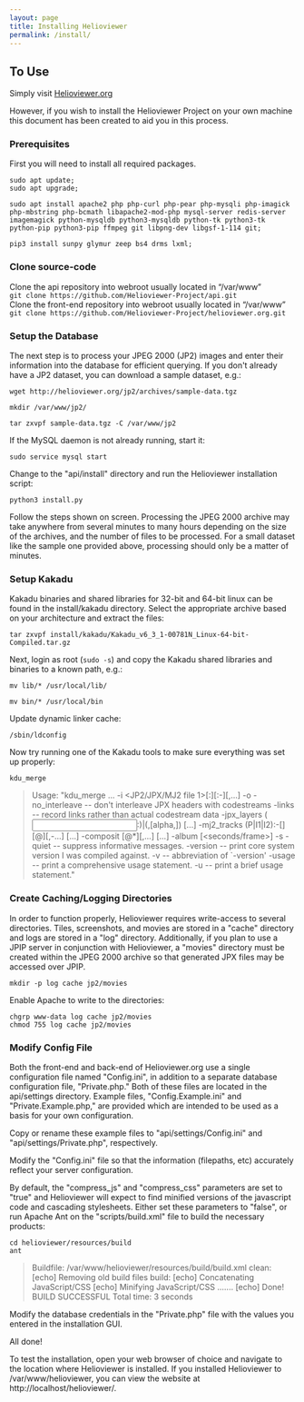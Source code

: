 ```yaml
---
layout: page
title: Installing Helioviewer
permalink: /install/
---
```


## To Use

Simply visit [Helioviewer.org](https://helioviewer.org)

However, if you wish to install the Helioviewer Project on your own machine this document has been created to aid you in this process.

### Prerequisites

First you will need to install all required packages.

`sudo apt update;`  
`sudo apt upgrade;`  

`sudo apt install apache2 php php-curl php-pear php-mysqli php-imagick php-mbstring php-bcmath libapache2-mod-php mysql-server redis-server imagemagick python-mysqldb python3-mysqldb python-tk python3-tk python-pip python3-pip ffmpeg git libpng-dev libgsf-1-114 git;`  

`pip3 install sunpy glymur zeep bs4 drms lxml;`  

### Clone source-code

Clone the api repository into webroot usually located in “/var/www”  
`git clone https://github.com/Helioviewer-Project/api.git`  
Clone the front-end repository into webroot usually located in “/var/www”  
`git clone https://github.com/Helioviewer-Project/helioviewer.org.git`  


### Setup the Database

The next step is to process your JPEG 2000 (JP2) images and enter their information into the database for efficient querying.
If you don't already have a JP2 dataset, you can download a sample dataset, e.g.:

`wget http://helioviewer.org/jp2/archives/sample-data.tgz`

`mkdir /var/www/jp2/`

`tar zxvpf sample-data.tgz -C /var/www/jp2`

If the MySQL daemon is not already running, start it:

`sudo service mysql start`

Change to the "api/install" directory and run the Helioviewer installation script:

`python3 install.py`  

Follow the steps shown on screen. Processing the JPEG 2000 archive may take anywhere from several minutes to many hours depending on the size of the archives, and the number of files to be processed. For a small dataset like the sample one provided above, processing should only be a matter of minutes. 

###  Setup Kakadu

Kakadu binaries and shared libraries for 32-bit and 64-bit linux can be found in the install/kakadu directory. Select the appropriate archive based on your architecture and extract the files:

`tar zxvpf install/kakadu/Kakadu_v6_3_1-00781N_Linux-64-bit-Compiled.tar.gz`  

Next, login as root (`sudo -s`) and copy the Kakadu shared libraries and binaries to a known path, e.g.:

`mv lib/* /usr/local/lib/`

`mv bin/* /usr/local/bin`  

Update dynamic linker cache:

`/sbin/ldconfig`

Now try running one of the Kakadu tools to make sure everything was set up properly:

`kdu_merge`  
> Usage:
> "kdu_merge ...
>  -i <JP2/JPX/MJ2 file 1>[:<track>][:<from>-<to>][,...]
>  -o <JPX or MJ2 file>
>  -no_interleave -- don't interleave JPX headers with codestreams
>  -links -- record links rather than actual codestream data
>  -jpx_layers (<input>:<elt>)|(<space>,[alpha,]<channels>) [...]
>  -mj2_tracks (P|I1|I2):<from>-[<to>][@<fps>][,<from>-...] [...]
>  -composit [<iterations>@<fps>*]<layer-descriptor>[,...] [...]
>  -album [<seconds/frame>]
>  -s <switch file>
>  -quiet -- suppress informative messages.
>  -version -- print core system version I was compiled against.
>  -v -- abbreviation of `-version'
>  -usage -- print a comprehensive usage statement.
>  -u -- print a brief usage statement."

### Create Caching/Logging Directories

In order to function properly, Helioviewer requires write-access to several directories. Tiles, screenshots, and movies are stored in a "cache" directory and logs are stored in a "log" directory. Additionally, if you plan to use a JPIP server in conjunction with Helioviewer, a "movies" directory must be created within the JPEG 2000 archive so that generated JPX files may be accessed over JPIP.

`mkdir -p log cache jp2/movies`

Enable Apache to write to the directories:

`chgrp www-data log cache jp2/movies`  
`chmod 755 log cache jp2/movies`

### Modify Config File

Both the front-end and back-end of Helioviewer.org use a single configuration file named "Config.ini", in addition to a separate database configuration file, "Private.php." Both of these files are located in the api/settings directory. Example files, "Config.Example.ini" and "Private.Example.php," are provided which are intended to be used as a basis for your own configuration.

Copy or rename these example files to "api/settings/Config.ini" and "api/settings/Private.php", respectively.

Modify the "Config.ini" file so that the information (filepaths, etc) accurately reflect your server configuration.

By default, the "compress_js" and "compress_css" parameters are set to "true" and Helioviewer will expect to find minified versions of the javascript code and cascading stylesheets. Either set these parameters to "false", or run Apache Ant on the "scripts/build.xml" file to build the necessary products:

`cd helioviewer/resources/build`  
`ant`  

> Buildfile: /var/www/helioviewer/resources/build/build.xml
> clean:
>    [echo] Removing old build files
> build:
>    [echo] Concatenating JavaScript/CSS
>    [echo] Minifying JavaScript/CSS
>    .......
>    [echo] Done!
> BUILD SUCCESSFUL
> Total time: 3 seconds

Modify the database credentials in the "Private.php" file with the values you entered in the installation GUI.


All done!


To test the installation, open your web browser of choice and navigate to the location where Helioviewer is installed. If you installed Helioviewer to /var/www/helioviewer, you can view the website at http://localhost/helioviewer/. 
